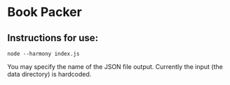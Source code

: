 # Book Packer

## Instructions for use:
```
node --harmony index.js
```
You may specify the name of the JSON file output. Currently the input (the data directory) is hardcoded.
